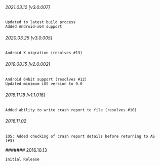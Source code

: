 

###### 2021.03.12 [v3.0.007]

```
Updated to latest build process  
Added Android-x64 support
```


###### 2020.03.25 [v3.0.005]

```
Android X migration (resolves #13)
```


###### 2019.08.15 [v2.0.002]

```
Android 64bit support (resolves #12)
Updated minimum iOS version to 9.0
```


###### 2018.11.18 [v1.1.016]

```
Added ability to write crash report to file (resolves #10)
```

###### 2016.11.02

```
iOS: Added checking of crash report details before returning to AS (#3)
```


####### 2016.10.13

```
Initial Release
```
